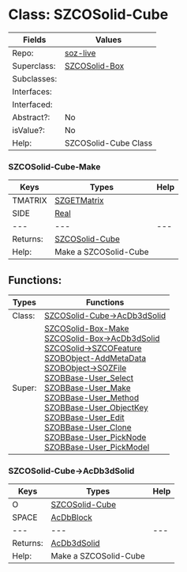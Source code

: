 
# Class:	SZCOSolid-Cube

| Fields | Values |
| --------- | --------- |
| Repo: | [soz-live](/repos/soz-live.html) |
| Superclass: | [SZCOSolid-Box](SZCOSolid-Box.html) |
| Subclasses: |  |
| Interfaces: |  |
| Interfaced: |  |
| Abstract?: | No |
| isValue?: | No |
| Help: | SZCOSolid-Cube Class |

### SZCOSolid-Cube-Make

| Keys | Types | Help |
| --------- | --------- | --------- |
| TMATRIX | [SZGETMatrix](SZGETMatrix.html) |  |
| SIDE | [Real](Real.html) |  |
| --- | --- | --- |
| Returns: | [SZCOSolid-Cube](SZCOSolid-Cube.html) |
| Help: | Make a SZCOSolid-Cube |


## Functions:

| Types | Functions |
| --------- | --------- |
| Class: | [SZCOSolid-Cube->AcDb3dSolid](#SZCOSolid-Cube->AcDb3dSolid) |
| Super: | [SZCOSolid-Box-Make](SZCOSolid-Box.html) <br> [SZCOSolid-Box->AcDb3dSolid](SZCOSolid-Box.html) <br> [SZCOSolid->SZCOFeature](SZCOSolid.html) <br> [SZOBObject-AddMetaData](SZOBObject.html) <br> [SZOBObject->SOZFile](SZOBObject.html) <br> [SZOBBase-User_Select](SZOBBase.html) <br> [SZOBBase-User_Make](SZOBBase.html) <br> [SZOBBase-User_Method](SZOBBase.html) <br> [SZOBBase-User_ObjectKey](SZOBBase.html) <br> [SZOBBase-User_Edit](SZOBBase.html) <br> [SZOBBase-User_Clone](SZOBBase.html) <br> [SZOBBase-User_PickNode](SZOBBase.html) <br> [SZOBBase-User_PickModel](SZOBBase.html) |


### SZCOSolid-Cube->AcDb3dSolid

| Keys | Types | Help |
| --------- | --------- | --------- |
| O | [SZCOSolid-Cube](SZCOSolid-Cube.html) |  |
| SPACE | [AcDbBlock](AcDbBlock.html) |  |
| --- | --- | --- |
| Returns: | [AcDb3dSolid](AcDb3dSolid.html) |
| Help: | Make a SZCOSolid-Cube |


